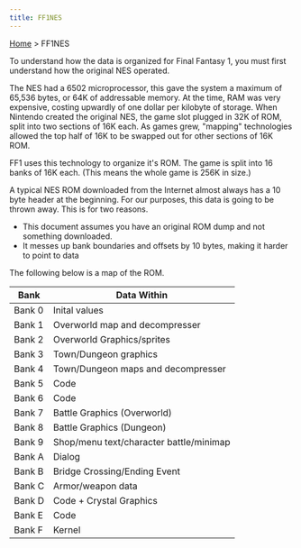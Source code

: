 ```yaml
---
title: FF1NES
---
```


[Home](/Main%20Page.md) > FF1NES

To understand how the data is organized for Final Fantasy 1, you must
first understand how the original NES operated.

The NES had a 6502 microprocessor, this gave the system a maximum of
65,536 bytes, or 64K of addressable memory. At the time, RAM was very
expensive, costing upwardly of one dollar per kilobyte of storage. When
Nintendo created the original NES, the game slot plugged in 32K of ROM,
split into two sections of 16K each. As games grew, "mapping"
technologies allowed the top half of 16K to be swapped out for other
sections of 16K ROM.

FF1 uses this technology to organize it's ROM. The game is split into 16
banks of 16K each. (This means the whole game is 256K in size.)

A typical NES ROM downloaded from the Internet almost always has a 10
byte header at the beginning. For our purposes, this data is going to be
thrown away. This is for two reasons.

-   This document assumes you have an original ROM dump and not
    something downloaded.
-   It messes up bank boundaries and offsets by 10 bytes, making it
    harder to point to data

The following below is a map of the ROM.

| Bank   | Data Within                             |
|--------|-----------------------------------------|
| Bank 0 | Inital values                           |
| Bank 1 | Overworld map and decompresser          |
| Bank 2 | Overworld Graphics/sprites              |
| Bank 3 | Town/Dungeon graphics                   |
| Bank 4 | Town/Dungeon maps and decompresser      |
| Bank 5 | Code                                    |
| Bank 6 | Code                                    |
| Bank 7 | Battle Graphics (Overworld)             |
| Bank 8 | Battle Graphics (Dungeon)               |
| Bank 9 | Shop/menu text/character battle/minimap |
| Bank A | Dialog                                  |
| Bank B | Bridge Crossing/Ending Event            |
| Bank C | Armor/weapon data                       |
| Bank D | Code + Crystal Graphics                 |
| Bank E | Code                                    |
| Bank F | Kernel                                  |
